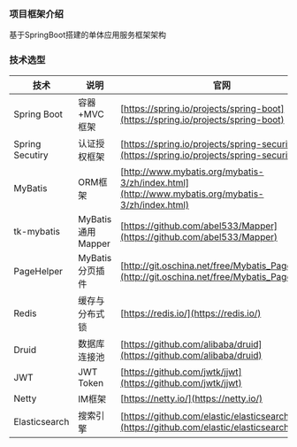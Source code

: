 ### 项目框架介绍
基于SpringBoot搭建的单体应用服务框架架构

### 技术选型

技术 | 说明 | 官网
---- | ---- | ----
Spring Boot | 容器+MVC框架 | [https://spring.io/projects/spring-boot](https://spring.io/projects/spring-boot)
Spring Secutiry | 认证授权框架 |  [https://spring.io/projects/spring-security](https://spring.io/projects/spring-security)
MyBatis | ORM框架 | [http://www.mybatis.org/mybatis-3/zh/index.html](http://www.mybatis.org/mybatis-3/zh/index.html)
tk-mybatis | MyBatis通用Mapper | [https://github.com/abel533/Mapper](https://github.com/abel533/Mapper)
PageHelper | MyBatis分页插件 | [http://git.oschina.net/free/Mybatis_PageHelper](http://git.oschina.net/free/Mybatis_PageHelper)
Redis | 缓存与分布式锁 | [https://redis.io/](https://redis.io/)
Druid | 数据库连接池 | [https://github.com/alibaba/druid](https://github.com/alibaba/druid)
JWT | JWT Token | [https://github.com/jwtk/jjwt](https://github.com/jwtk/jjwt)
Netty | IM框架 | [https://netty.io/](https://netty.io/)
Elasticsearch | 搜索引擎 | [https://github.com/elastic/elasticsearch](https://github.com/elastic/elasticsearch)

